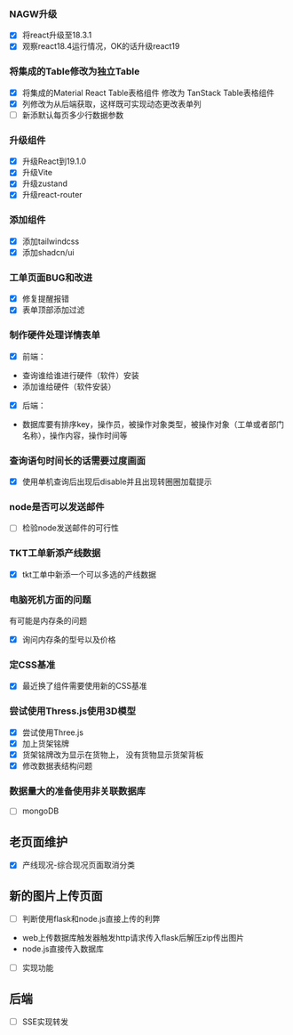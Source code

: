    
### NAGW升级

- [x] 将react升级至18.3.1
- [x] 观察react18.4运行情况，OK的话升级react19

### 将集成的Table修改为独立Table

- [x] 将集成的Material React Table表格组件 修改为 TanStack Table表格组件
- [x] 列修改为从后端获取，这样既可实现动态更改表单列
- [ ] 新添默认每页多少行数据参数

### 升级组件
- [x] 升级React到19.1.0
- [x] 升级Vite
- [x] 升级zustand
- [x] 升级react-router

### 添加组件
- [x] 添加tailwindcss
- [x] 添加shadcn/ui

### 工单页面BUG和改进
- [x] 修复提醒报错
- [x] 表单顶部添加过滤

### 制作硬件处理详情表单
- [x] 前端：
- 查询谁给谁进行硬件（软件）安装
- 添加谁给硬件（软件安装）
- [x] 后端：
- 数据库要有排序key，操作员，被操作对象类型，被操作对象（工单或者部门名称），操作内容，操作时间等

### 查询语句时间长的话需要过度画面
- [x] 使用单机查询后出现后disable并且出现转圈圈加载提示

### node是否可以发送邮件
- [ ] 检验node发送邮件的可行性

### TKT工单新添产线数据

- [x] tkt工单中新添一个可以多选的产线数据

### 电脑死机方面的问题
有可能是内存条的问题
- [x] 询问内存条的型号以及价格

### 定CSS基准
- [x] 最近换了组件需要使用新的CSS基准

### 尝试使用Thress.js使用3D模型
- [x] 尝试使用Three.js
- [x] 加上货架铭牌
- [x] 货架铭牌改为显示在货物上， 没有货物显示货架背板
- [x] 修改数据表结构问题

### 数据量大的准备使用非关联数据库
- [ ] mongoDB

## 老页面维护
- [x] 产线现况-综合现况页面取消分类

## 新的图片上传页面
- [ ] 判断使用flask和node.js直接上传的利弊
- web上传数据库触发器触发http请求传入flask后解压zip传出图片
- node.js直接传入数据库
- [ ] 实现功能

## 后端
- [ ] SSE实现转发